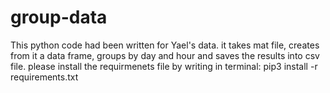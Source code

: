# group-data
This python code had been written for Yael's data.
it takes mat file, creates from it a data frame, groups by day and hour and saves the results into csv file.
please install the requirmenets file by writing in terminal:
pip3 install -r requirements.txt
